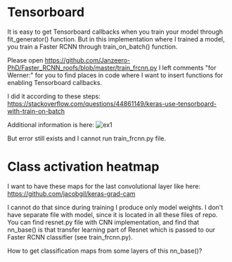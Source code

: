# Tensorboard

It is easy to get Tensorboard callbacks when you train your model through fit_generator() function.
But in this implementation where I trained a model, you train a Faster RCNN through train_on_batch() function.

Please open https://github.com/Janzeero-PhD/Faster_RCNN_roofs/blob/master/train_frcnn.py
I left comments "for Werner:" for you to find places in code where I want to insert functions for enabling Tensorboard callbacks.

I did it according to these steps: https://stackoverflow.com/questions/44861149/keras-use-tensorboard-with-train-on-batch

Additional information is here:
![ex1](https://i.imgur.com/DvDuQRf.jpg)

But error still exists and I cannot run train_frcnn.py file.


# Class activation heatmap

I want to have these maps for the last convolutional layer like here: https://github.com/jacobgil/keras-grad-cam

I cannot do that since during training I produce only model weights. I don't have separate file with model, since it is located in all these files of repo. You can find resnet.py file with CNN implementation, and find that nn_base() is that transfer learning part of Resnet which is passed to our Faster RCNN classifier (see train_frcnn.py). 

How to get classification maps from some layers of this nn_base()? 



